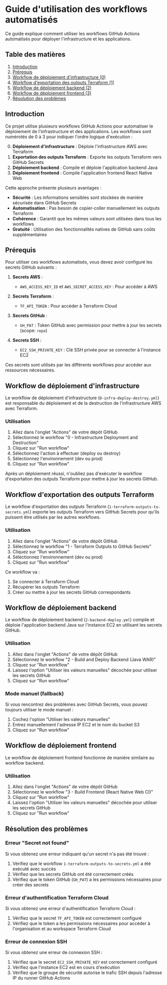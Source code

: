 # Guide d'utilisation des workflows automatisés

Ce guide explique comment utiliser les workflows GitHub Actions automatisés pour déployer l'infrastructure et les applications.

## Table des matières

1. [Introduction](#introduction)
2. [Prérequis](#prérequis)
3. [Workflow de déploiement d'infrastructure (0)](#workflow-de-déploiement-dinfrastructure)
4. [Workflow d'exportation des outputs Terraform (1)](#workflow-dexportation-des-outputs-terraform)
5. [Workflow de déploiement backend (2)](#workflow-de-déploiement-backend)
6. [Workflow de déploiement frontend (3)](#workflow-de-déploiement-frontend)
7. [Résolution des problèmes](#résolution-des-problèmes)

## Introduction

Ce projet utilise plusieurs workflows GitHub Actions pour automatiser le déploiement de l'infrastructure et des applications. Les workflows sont numérotés de 0 à 3 pour indiquer l'ordre logique d'exécution :

0. **Déploiement d'infrastructure** : Déploie l'infrastructure AWS avec Terraform
1. **Exportation des outputs Terraform** : Exporte les outputs Terraform vers GitHub Secrets
2. **Déploiement backend** : Compile et déploie l'application backend Java
3. **Déploiement frontend** : Compile l'application frontend React Native Web

Cette approche présente plusieurs avantages :

- **Sécurité** : Les informations sensibles sont stockées de manière sécurisée dans GitHub Secrets
- **Automatisation** : Pas besoin de copier-coller manuellement les outputs Terraform
- **Cohérence** : Garantit que les mêmes valeurs sont utilisées dans tous les workflows
- **Gratuité** : Utilisation des fonctionnalités natives de GitHub sans coûts supplémentaires

## Prérequis

Pour utiliser ces workflows automatisés, vous devez avoir configuré les secrets GitHub suivants :

1. **Secrets AWS** :
   - `AWS_ACCESS_KEY_ID` et `AWS_SECRET_ACCESS_KEY` : Pour accéder à AWS

2. **Secrets Terraform** :
   - `TF_API_TOKEN` : Pour accéder à Terraform Cloud

3. **Secrets GitHub** :
   - `GH_PAT` : Token GitHub avec permission pour mettre à jour les secrets (scope: `repo`)

4. **Secrets SSH** :
   - `EC2_SSH_PRIVATE_KEY` : Clé SSH privée pour se connecter à l'instance EC2

Ces secrets sont utilisés par les différents workflows pour accéder aux ressources nécessaires.

## Workflow de déploiement d'infrastructure

Le workflow de déploiement d'infrastructure (`0-infra-deploy-destroy.yml`) est responsable du déploiement et de la destruction de l'infrastructure AWS avec Terraform.

### Utilisation

1. Allez dans l'onglet "Actions" de votre dépôt GitHub
2. Sélectionnez le workflow "0 - Infrastructure Deployment and Destruction"
3. Cliquez sur "Run workflow"
4. Sélectionnez l'action à effectuer (deploy ou destroy)
5. Sélectionnez l'environnement (dev ou prod)
6. Cliquez sur "Run workflow"

Après un déploiement réussi, n'oubliez pas d'exécuter le workflow d'exportation des outputs Terraform pour mettre à jour les secrets GitHub.

## Workflow d'exportation des outputs Terraform

Le workflow d'exportation des outputs Terraform (`1-terraform-outputs-to-secrets.yml`) exporte les outputs Terraform vers GitHub Secrets pour qu'ils puissent être utilisés par les autres workflows.

### Utilisation

1. Allez dans l'onglet "Actions" de votre dépôt GitHub
2. Sélectionnez le workflow "1 - Terraform Outputs to GitHub Secrets"
3. Cliquez sur "Run workflow"
4. Sélectionnez l'environnement (dev ou prod)
5. Cliquez sur "Run workflow"

Ce workflow va :
1. Se connecter à Terraform Cloud
2. Récupérer les outputs Terraform
3. Créer ou mettre à jour les secrets GitHub correspondants

## Workflow de déploiement backend

Le workflow de déploiement backend (`2-backend-deploy.yml`) compile et déploie l'application backend Java sur l'instance EC2 en utilisant les secrets GitHub.

### Utilisation

1. Allez dans l'onglet "Actions" de votre dépôt GitHub
2. Sélectionnez le workflow "2 - Build and Deploy Backend (Java WAR)"
3. Cliquez sur "Run workflow"
4. Laissez l'option "Utiliser les valeurs manuelles" décochée pour utiliser les secrets GitHub
5. Cliquez sur "Run workflow"

### Mode manuel (fallback)

Si vous rencontrez des problèmes avec GitHub Secrets, vous pouvez toujours utiliser le mode manuel :

1. Cochez l'option "Utiliser les valeurs manuelles"
2. Entrez manuellement l'adresse IP EC2 et le nom du bucket S3
3. Cliquez sur "Run workflow"

## Workflow de déploiement frontend

Le workflow de déploiement frontend fonctionne de manière similaire au workflow backend.

### Utilisation

1. Allez dans l'onglet "Actions" de votre dépôt GitHub
2. Sélectionnez le workflow "3 - Build Frontend (React Native Web CI)"
3. Cliquez sur "Run workflow"
4. Laissez l'option "Utiliser les valeurs manuelles" décochée pour utiliser les secrets GitHub
5. Cliquez sur "Run workflow"

## Résolution des problèmes

### Erreur "Secret not found"

Si vous obtenez une erreur indiquant qu'un secret n'a pas été trouvé :

1. Vérifiez que le workflow `1-terraform-outputs-to-secrets.yml` a été exécuté avec succès
2. Vérifiez que les secrets GitHub ont été correctement créés
3. Vérifiez que le token GitHub (`GH_PAT`) a les permissions nécessaires pour créer des secrets

### Erreur d'authentification Terraform Cloud

Si vous obtenez une erreur d'authentification Terraform Cloud :

1. Vérifiez que le secret `TF_API_TOKEN` est correctement configuré
2. Vérifiez que le token a les permissions nécessaires pour accéder à l'organisation et au workspace Terraform Cloud

### Erreur de connexion SSH

Si vous obtenez une erreur de connexion SSH :

1. Vérifiez que le secret `EC2_SSH_PRIVATE_KEY` est correctement configuré
2. Vérifiez que l'instance EC2 est en cours d'exécution
3. Vérifiez que le groupe de sécurité autorise le trafic SSH depuis l'adresse IP du runner GitHub Actions

